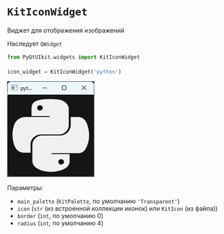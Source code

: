 # `KitIconWidget`

Виджет для отображения изображений

Наследует `QWidget`

```python
from PyQtUIkit.widgets import KitIconWidget

icon_widget = KitIconWidget('python')
```
![img_2.png](img/img_2.png)

Параметры:

- `main_palette` (`KitPalette`, по умолчанию `'Transparent'`)
- `icon` (`str` (из встроенной коллекции иконок) или `KitIcon` (из файла))
- `border` (`int`, по умолчанию 0)
- `radius` (`int`, по умолчанию 4)
